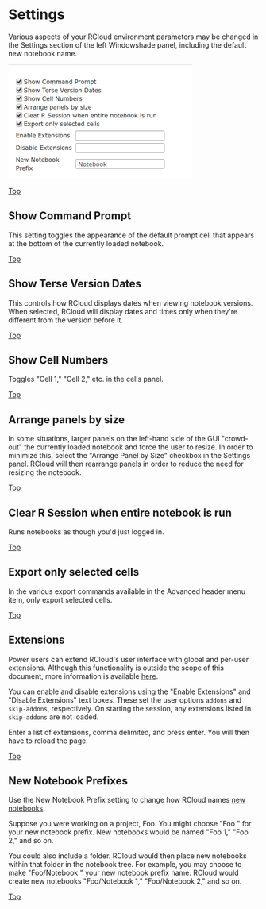 # Settings

Various aspects of your RCloud environment parameters may be changed in the Settings section of the left Windowshade panel, including the default new notebook name.

![Settings Section of the Left Windowshade Panel](img/settings.png)

[Top](#TOP)

<a name="showcommandprompt"></a>

## Show Command Prompt

This setting toggles the appearance of the default prompt cell that appears at the bottom of the currently loaded notebook.

[Top](#TOP)

<a name="showterseversiondates"></a>

## Show Terse Version Dates

This controls how RCloud displays dates when viewing notebook versions.  When selected, RCloud will display dates and times only when they're different from the version before it.

[Top](#TOP)

<a name="showcellnumbers"></a>

## Show Cell Numbers

Toggles "Cell 1," "Cell 2," etc. in the cells panel.

[Top](#TOP)

## Arrange panels by size

In some situations, larger panels on the left-hand side of the GUI "crowd-out" the currently loaded notebook and force the user to resize.  In order to minimize this, select the "Arrange Panel by Size" checkbox in the Settings panel. RCloud will then rearrange panels in order to reduce the need for resizing the notebook. 

[Top](#TOP)

## Clear R Session when entire notebook is run

Runs notebooks as though you'd just logged in.

[Top](#TOP)

## Export only selected cells

In the various export commands available in the Advanced header menu item, only export selected cells.

[Top](#TOP)

<a name="extensions"></a>

## Extensions

Power users can extend RCloud's user interface with global and per-user extensions. Although this functionality is outside the scope of this document, more information is available [here](https://github.com/att/rcloud/wiki/RCloud-UI-Extensions).

You can enable and disable extensions using the "Enable Extensions" and "Disable Extensions" text boxes. These set the user options `addons` and `skip-addons`, respectively. On starting the session, any extensions listed in `skip-addons` are not loaded.

Enter a list of extensions, comma delimited, and press enter. You will then have to reload the page.

[Top](#TOP)

<a name="newnotebookprefixes"></a>

## New Notebook Prefixes

Use the New Notebook Prefix setting to change how RCloud names [new notebooks](#creatinganotebook).

Suppose you were working on a project, Foo. You might choose "Foo " for your new notebook prefix. New notebooks would be named "Foo 1," "Foo 2," and so on.

You could also include a folder. RCloud would then place new notebooks within that folder in the notebook tree. For example, you may choose to make "Foo/Notebook " your new notebook prefix name. RCloud would create new notebooks "Foo/Notebook 1," "Foo/Notebook 2," and so on.

[Top](#TOP)

<a name="comments"></a>
